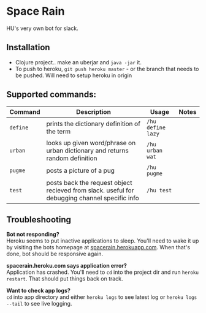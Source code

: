 # Space Rain

HU's very own bot for slack.

## Installation

* Clojure project.. make an uberjar and `java -jar` it.
* To push to heroku, `git push heroku master` - or the branch that needs to be pushed. Will need to setup heroku in origin


## Supported commands:


| Command | Description | Usage | Notes |
|---|---|---|---|
| `define` | prints the dictionary definition of the term | `/hu define lazy` | |
| `urban` | looks up given word/phrase on urban dictionary and returns random definition | `/hu urban wat` | |
| `pugme` | posts a picture of a pug | `/hu pugme` | |
| `test` | posts back the request object recieved from slack. useful for debugging channel specific info | `/hu test` | |

## Troubleshooting

**Bot not responding?**  
Heroku seems to put inactive applications to sleep. You'll need to wake it up by visiting the bots homepage at [spacerain.herokuapp.com](spacerain.herokuapp.com). When that's done, bot should be responsive again.

**spacerain.heroku.com says application error?**  
Application has crashed. You'll need to `cd` into the project dir and run `heroku restart`. That should put things back on track.

**Want to check app logs?**  
`cd` into app directory and either `heroku logs` to see latest log or `heroku logs --tail` to see live logging.
